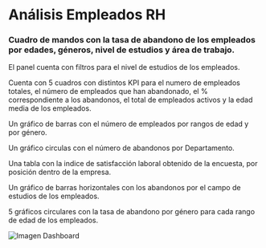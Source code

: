 # Análisis Empleados RH
### Cuadro de mandos con la tasa de abandono de los empleados por edades, géneros, nivel de estudios y área de trabajo.

El panel cuenta con filtros para el nivel de estudios de los empleados.

Cuenta con 5 cuadros con distintos KPI para el numero de empleados totales, el número de empleados que han abandonado, el % correspondiente a los abandonos, el total de empleados activos y la edad media de los empleados.

Un gráfico de barras con el número de empleados por rangos de edad y por género.

Un gráfico circulas con el número de abandonos por Departamento.

Una tabla con la indice de satisfacción laboral obtenido de la encuesta, por posición dentro de la empresa.

Un gráfico de barras horizontales con los abandonos por el campo de estudios de los empleados.

5 gráficos circulares con la tasa de abandono por género para cada rango de edad de los empleados.


![Imagen Dashboard](https://user-images.githubusercontent.com/122362266/236689937-a7208d4c-63d4-41e8-a8ae-9eac4aac26d2.PNG)
